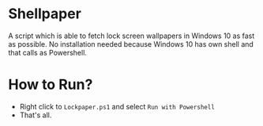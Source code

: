 # Shellpaper

A script which is able to fetch lock screen wallpapers in Windows 10 as fast as possible. No installation needed because Windows 10 has own shell and that calls as Powershell.

# How to Run?

* Right click to ```Lockpaper.ps1``` and select ```Run with Powershell```
* That's all.